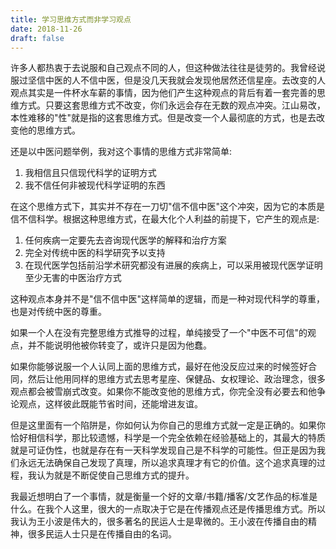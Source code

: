```yaml
---
title: 学习思维方式而非学习观点
date: 2018-11-26
draft: false
---
```


许多人都热衷于去说服和自己观点不同的人，但这种做法往往是徒劳的。我曾经说服过坚信中医的人不信中医，但是没几天我就会发现他居然还信星座。去改变的人观点其实是一件杯水车薪的事情，因为他们产生这种观点的背后有着一套完善的思维方式。只要这套思维方式不改变，你们永远会存在无数的观点冲突。江山易改，本性难移的"性"就是指的这套思维方式。但是改变一个人最彻底的方式，也是去改变他的思维方式。

还是以中医问题举例，我对这个事情的思维方式非常简单:

1. 我相信且只信现代科学的证明方式
2. 我不信任何非被现代科学证明的东西

在这个思维方式下，其实并不存在一刀切"信不信中医"这个冲突，因为它的本质是信不信科学。根据这种思维方式，在最大化个人利益的前提下，它产生的观点是:

1. 任何疾病一定要先去咨询现代医学的解释和治疗方案
2. 完全对传统中医的科学研究予以支持
3. 在现代医学包括前沿学术研究都没有进展的疾病上，可以采用被现代医学证明至少无害的中医治疗方式

这种观点本身并不是"信不信中医"这样简单的逻辑，而是一种对现代科学的尊重，也是对传统中医的尊重。

如果一个人在没有完整思维方式推导的过程，单纯接受了一个"中医不可信"的观点，并不能说明他被你转变了，或许只是因为他蠢。

如果你能够说服一个人认同上面的思维方式，最好在他没反应过来的时候签好合同，然后让他用同样的思维方式去思考星座、保健品、女权理论、政治理念，很多观点都会被雪崩式改变。如果你不能改变他的思维方式，你完全没有必要去和他争论观点，这样彼此既能节省时间，还能增进友谊。

但是这里面有一个陷阱是，你如何认为你自己的思维方式就一定是正确的。如果你恰好相信科学，那比较遗憾，科学是一个完全依赖在经验基础上的，其最大的特质就是可证伪性，也就是存在有一天科学发现自己是不科学的可能性。但正是因为我们永远无法确保自己发现了真理，所以追求真理才有它的价值。这个追求真理的过程，我认为就是不断促使自己思维方式的提升。

我最近想明白了一个事情，就是衡量一个好的文章/书籍/播客/文艺作品的标准是什么。在我个人这里，很大的一点取决于它是在传播观点还是传播思维方式。所以我认为王小波是伟大的，很多著名的民运人士是卑微的。王小波在传播自由的精神，很多民运人士只是在传播自由的名词。









